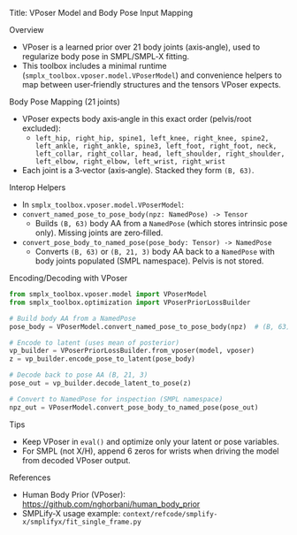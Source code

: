 Title: VPoser Model and Body Pose Input Mapping

Overview
- VPoser is a learned prior over 21 body joints (axis‑angle), used to regularize body pose in SMPL/SMPL‑X fitting.
- This toolbox includes a minimal runtime (`smplx_toolbox.vposer.model.VPoserModel`) and convenience helpers to map between user‑friendly structures and the tensors VPoser expects.

Body Pose Mapping (21 joints)
- VPoser expects body axis‑angle in this exact order (pelvis/root excluded):
  - `left_hip, right_hip, spine1, left_knee, right_knee, spine2,
    left_ankle, right_ankle, spine3, left_foot, right_foot,
    neck, left_collar, right_collar, head,
    left_shoulder, right_shoulder, left_elbow, right_elbow, left_wrist, right_wrist`
- Each joint is a 3‑vector (axis‑angle). Stacked they form `(B, 63)`.

Interop Helpers
- In `smplx_toolbox.vposer.model.VPoserModel`:
- `convert_named_pose_to_pose_body(npz: NamedPose) -> Tensor`
    - Builds `(B, 63)` body AA from a `NamedPose` (which stores intrinsic pose only). Missing joints are zero‑filled.
- `convert_pose_body_to_named_pose(pose_body: Tensor) -> NamedPose`
    - Converts `(B, 63)` or `(B, 21, 3)` body AA back to a `NamedPose` with body joints populated (SMPL namespace). Pelvis is not stored.

Encoding/Decoding with VPoser
```python
from smplx_toolbox.vposer.model import VPoserModel
from smplx_toolbox.optimization import VPoserPriorLossBuilder

# Build body AA from a NamedPose
pose_body = VPoserModel.convert_named_pose_to_pose_body(npz)  # (B, 63)

# Encode to latent (uses mean of posterior)
vp_builder = VPoserPriorLossBuilder.from_vposer(model, vposer)
z = vp_builder.encode_pose_to_latent(pose_body)

# Decode back to pose AA (B, 21, 3)
pose_out = vp_builder.decode_latent_to_pose(z)

# Convert to NamedPose for inspection (SMPL namespace)
npz_out = VPoserModel.convert_pose_body_to_named_pose(pose_out)
```

Tips
- Keep VPoser in `eval()` and optimize only your latent or pose variables.
- For SMPL (not X/H), append 6 zeros for wrists when driving the model from decoded VPoser output.

References
- Human Body Prior (VPoser): https://github.com/nghorbani/human_body_prior
- SMPLify‑X usage example: `context/refcode/smplify-x/smplifyx/fit_single_frame.py`
